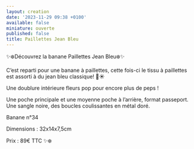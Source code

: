 ```yaml
---
layout: creation
date: '2023-11-29 09:38 +0100'
available: false
miniature: ouverte
published: false
title: Paillettes Jean Bleu
---
```

✨❄️Découvrez la banane Paillettes Jean Bleu❄️✨

C’est reparti pour une banane à paillettes, cette fois-ci le tissu à paillettes est assorti à du jean bleu classique! 🎉☀️

Une doublure intérieure fleurs pop pour encore plus de peps ! 

Une poche principale et une moyenne poche à l’arrière, format passeport.
Une sangle noire, des boucles coulissantes en métal doré.

Banane n°34 

Dimensions : 32x14x7,5cm

Prix : 89€ TTC
✨❄️

